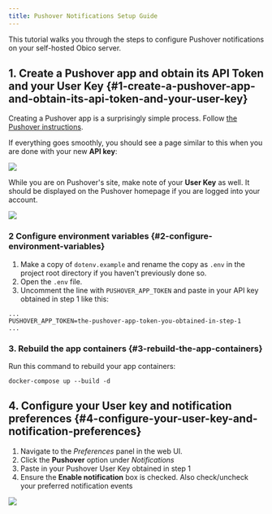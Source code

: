 ```yaml
---
title: Pushover Notifications Setup Guide
---
```


This tutorial walks you through the steps to configure Pushover notifications on your self-hosted Obico server.

## 1. Create a Pushover app and obtain its API Token and your User Key {#1-create-a-pushover-app-and-obtain-its-api-token-and-your-user-key}

Creating a Pushover app is a surprisingly simple process. Follow [the Pushover instructions](https://pushover.net/api#registration).

If everything goes smoothly, you should see a page similar to this when you are done with your new **API key**:

![](/img/server-guides/pushover/pushover-app-token.jpg)

While you are on Pushover's site, make note of your **User Key** as well. It should be displayed on the Pushover homepage if you are logged into your account.

![](/img/server-guides/pushover/pushover-user-key.jpg)

### 2 Configure environment variables {#2-configure-environment-variables}

1. Make a copy of `dotenv.example` and rename the copy as `.env` in the project root directory if you haven't previously done so.
2. Open the `.env` file.
3. Uncomment the line with `PUSHOVER_APP_TOKEN` and paste in your API key obtained in step 1 like this:
```
...
PUSHOVER_APP_TOKEN=the-pushover-app-token-you-obtained-in-step-1
...
```

### 3. Rebuild the app containers {#3-rebuild-the-app-containers}

Run this command to rebuild your app containers:

```
docker-compose up --build -d
```

## 4. Configure your User key and notification preferences {#4-configure-your-user-key-and-notification-preferences}

1. Navigate to the *Preferences* panel in the web UI.
2. Click the **Pushover** option under *Notifications*
3. Paste in your Pushover User Key obtained in step 1
4. Ensure the **Enable notification** box is checked. Also check/uncheck your preferred notification events

![](/img/server-guides/pushover/pushover-notification-configurations.jpg)